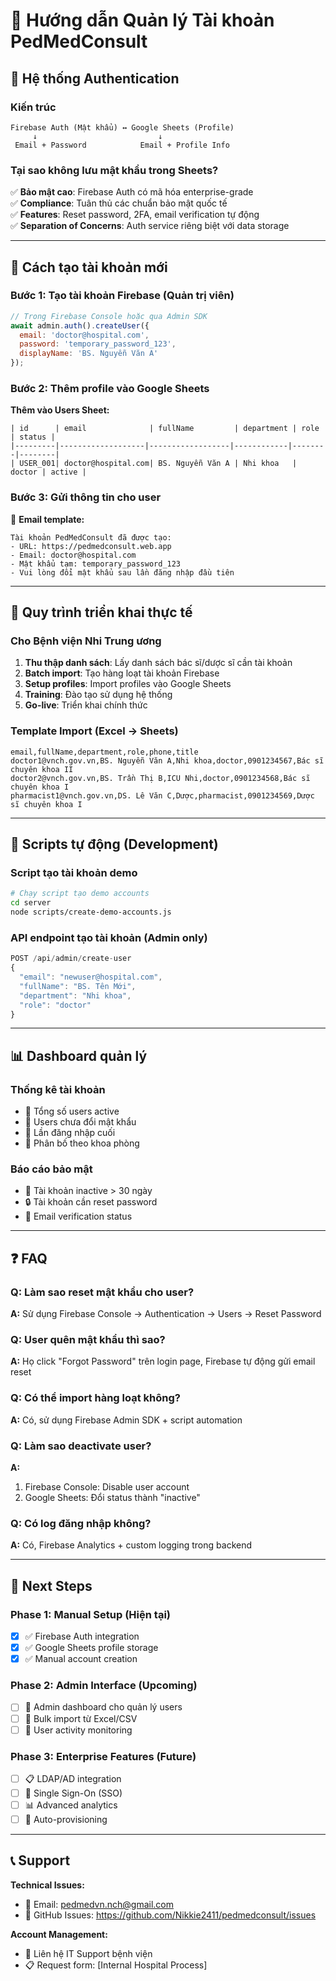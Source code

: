 # 👥 Hướng dẫn Quản lý Tài khoản PedMedConsult

## 🔐 Hệ thống Authentication

### Kiến trúc
```
Firebase Auth (Mật khẩu) ↔ Google Sheets (Profile)
     ↓                           ↓
 Email + Password            Email + Profile Info
```

### Tại sao không lưu mật khẩu trong Sheets?
✅ **Bảo mật cao**: Firebase Auth có mã hóa enterprise-grade  
✅ **Compliance**: Tuân thủ các chuẩn bảo mật quốc tế  
✅ **Features**: Reset password, 2FA, email verification tự động  
✅ **Separation of Concerns**: Auth service riêng biệt với data storage  

---

## 📝 Cách tạo tài khoản mới

### Bước 1: Tạo tài khoản Firebase (Quản trị viên)
```javascript
// Trong Firebase Console hoặc qua Admin SDK
await admin.auth().createUser({
  email: 'doctor@hospital.com',
  password: 'temporary_password_123',
  displayName: 'BS. Nguyễn Văn A'
});
```

### Bước 2: Thêm profile vào Google Sheets
**Thêm vào Users Sheet:**
```
| id      | email              | fullName         | department | role   | status |
|---------|-------------------|------------------|------------|--------|--------|
| USER_001| doctor@hospital.com| BS. Nguyễn Văn A | Nhi khoa   | doctor | active |
```

### Bước 3: Gửi thông tin cho user
📧 **Email template:**
```
Tài khoản PedMedConsult đã được tạo:
- URL: https://pedmedconsult.web.app
- Email: doctor@hospital.com  
- Mật khẩu tạm: temporary_password_123
- Vui lòng đổi mật khẩu sau lần đăng nhập đầu tiên
```

---

## 🏥 Quy trình triển khai thực tế

### Cho Bệnh viện Nhi Trung ương
1. **Thu thập danh sách**: Lấy danh sách bác sĩ/dược sĩ cần tài khoản
2. **Batch import**: Tạo hàng loạt tài khoản Firebase
3. **Setup profiles**: Import profiles vào Google Sheets
4. **Training**: Đào tạo sử dụng hệ thống
5. **Go-live**: Triển khai chính thức

### Template Import (Excel → Sheets)
```csv
email,fullName,department,role,phone,title
doctor1@vnch.gov.vn,BS. Nguyễn Văn A,Nhi khoa,doctor,0901234567,Bác sĩ chuyên khoa II
doctor2@vnch.gov.vn,BS. Trần Thị B,ICU Nhi,doctor,0901234568,Bác sĩ chuyên khoa I
pharmacist1@vnch.gov.vn,DS. Lê Văn C,Dược,pharmacist,0901234569,Dược sĩ chuyên khoa I
```

---

## 🔧 Scripts tự động (Development)

### Script tạo tài khoản demo
```bash
# Chạy script tạo demo accounts
cd server
node scripts/create-demo-accounts.js
```

### API endpoint tạo tài khoản (Admin only)
```javascript
POST /api/admin/create-user
{
  "email": "newuser@hospital.com",
  "fullName": "BS. Tên Mới", 
  "department": "Nhi khoa",
  "role": "doctor"
}
```

---

## 📊 Dashboard quản lý

### Thống kê tài khoản
- 👥 Tổng số users active
- 🔐 Users chưa đổi mật khẩu  
- 📅 Lần đăng nhập cuối
- 🏥 Phân bố theo khoa phòng

### Báo cáo bảo mật
- 🚨 Tài khoản inactive > 30 ngày
- 🔒 Tài khoản cần reset password
- 📧 Email verification status

---

## ❓ FAQ

### Q: Làm sao reset mật khẩu cho user?
**A:** Sử dụng Firebase Console → Authentication → Users → Reset Password

### Q: User quên mật khẩu thì sao?
**A:** Họ click "Forgot Password" trên login page, Firebase tự động gửi email reset

### Q: Có thể import hàng loạt không?
**A:** Có, sử dụng Firebase Admin SDK + script automation

### Q: Làm sao deactivate user?
**A:** 
1. Firebase Console: Disable user account
2. Google Sheets: Đổi status thành "inactive"

### Q: Có log đăng nhập không?
**A:** Có, Firebase Analytics + custom logging trong backend

---

## 🚀 Next Steps

### Phase 1: Manual Setup (Hiện tại)
- [x] ✅ Firebase Auth integration
- [x] ✅ Google Sheets profile storage  
- [x] ✅ Manual account creation

### Phase 2: Admin Interface (Upcoming)
- [ ] 🔄 Admin dashboard cho quản lý users
- [ ] 🔄 Bulk import từ Excel/CSV
- [ ] 🔄 User activity monitoring

### Phase 3: Enterprise Features (Future)
- [ ] 📋 LDAP/AD integration
- [ ] 🔐 Single Sign-On (SSO)
- [ ] 📊 Advanced analytics
- [ ] 🤖 Auto-provisioning

---

## 📞 Support

**Technical Issues:**
- 📧 Email: pedmedvn.nch@gmail.com
- 🐛 GitHub Issues: https://github.com/Nikkie2411/pedmedconsult/issues

**Account Management:**
- 🏥 Liên hệ IT Support bệnh viện
- 📋 Request form: [Internal Hospital Process]
